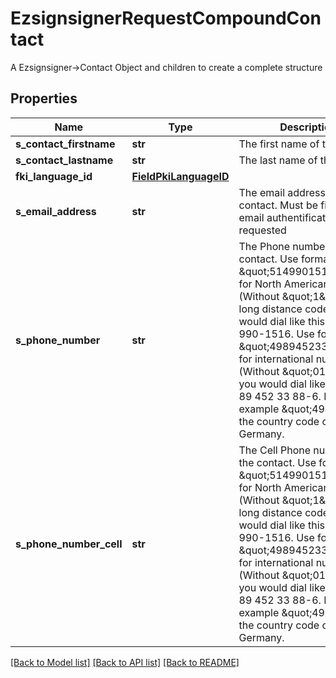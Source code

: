 # EzsignsignerRequestCompoundContact

A Ezsignsigner->Contact Object and children to create a complete structure
## Properties
Name | Type | Description | Notes
------------ | ------------- | ------------- | -------------
**s_contact_firstname** | **str** | The first name of the Contact | 
**s_contact_lastname** | **str** | The last name of the Contact | 
**fki_language_id** | [**FieldPkiLanguageID**](FieldPkiLanguageID.md) |  | 
**s_email_address** | **str** | The email address of the contact. Must be filled if email authentification was requested | [optional] 
**s_phone_number** | **str** | The Phone number of the contact. Use format \&quot;5149901516\&quot; for North American Numbers (Without \&quot;1\&quot; for long distance code) you would dial like this: 1-514-990-1516. Use format \&quot;498945233886\&quot; for international numbers (Without \&quot;011\&quot;) you would dial like this: +49 89 452 33 88-6. In this example \&quot;49\&quot; is the country code of Germany. | [optional] 
**s_phone_number_cell** | **str** | The Cell Phone number of the contact. Use format \&quot;5149901516\&quot; for North American Numbers (Without \&quot;1\&quot; for long distance code) you would dial like this: 1-514-990-1516. Use format \&quot;498945233886\&quot; for international numbers (Without \&quot;011\&quot;) you would dial like this: +49 89 452 33 88-6. In this example \&quot;49\&quot; is the country code of Germany. | [optional] 

[[Back to Model list]](../README.md#documentation-for-models) [[Back to API list]](../README.md#documentation-for-api-endpoints) [[Back to README]](../README.md)


